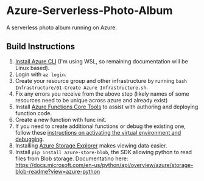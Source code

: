 # Azure-Serverless-Photo-Album

A serverless photo album running on Azure.

## Build Instructions

1. [Install Azure CLI](https://docs.microsoft.com/en-us/cli/azure/install-azure-cli) (I'm using WSL, so remaining documentation will be Linux based).
2. Login with `az login`.
3. Create your resource group and other infrastructure by running `bash Infrastructure/01-Create Azure Infrastructure.sh`.
4. Fix any errors you receive from the above step (likely names of some resources need to be unique across azure and already exist)
5. Install [Azure Functions Core Tools](https://github.com/Azure/azure-functions-core-tools) to assist with authoring and deploying function code.
6. Create a new function with func init.
7. If you need to create additional functions or debug the existing one, follow these [instructions on activating the virtual environment and debugging](https://docs.microsoft.com/en-us/azure/azure-functions/create-first-function-cli-python?tabs=azure-cli%2Cbash%2Cbrowser).
8. Installing [Azure Storage Explorer](https://azure.microsoft.com/en-us/features/storage-explorer/) makes viewing data easier.
9. Install `pip install azure-store-blob`, the SDK allowing python to read files from Blob storage.  Documentatino here: https://docs.microsoft.com/en-us/python/api/overview/azure/storage-blob-readme?view=azure-python

